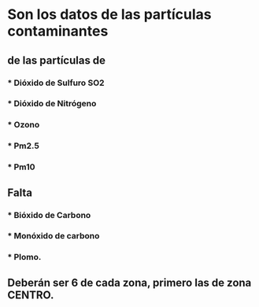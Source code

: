 # Son los datos de las partículas contaminantes
## de las partículas de 
### * Dióxido de Sulfuro SO2
### * Dióxido de Nitrógeno
### * Ozono
### * Pm2.5
### * Pm10
 
## Falta 
### * Bióxido de Carbono
### * Monóxido de carbono
### * Plomo.
 
## Deberán ser 6 de cada zona, primero las de zona CENTRO.
 
